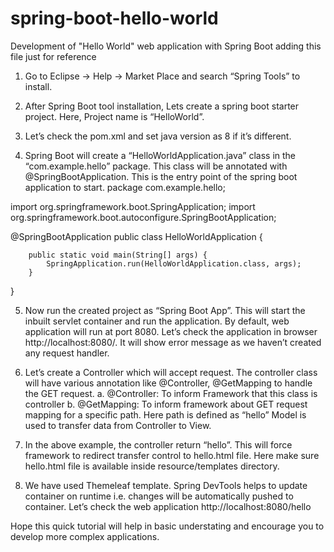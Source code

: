 # spring-boot-hello-world
Development of "Hello World" web application with Spring Boot adding this file just for reference

1.	Go to Eclipse -> Help -> Market Place and search “Spring Tools” to install.
 
2.	After Spring Boot tool installation, Lets create a spring boot starter project. Here, Project name is “HelloWorld”.

3.	Let’s check the pom.xml and set java version as 8 if it’s different.
 
4.	Spring Boot will create a “HelloWorldApplication.java” class in the “com.example.hello” package. This class will be annotated with @SpringBootApplication. This is the entry point of the spring boot application to start. 
package com.example.hello;

import org.springframework.boot.SpringApplication;
import org.springframework.boot.autoconfigure.SpringBootApplication;

@SpringBootApplication
public class HelloWorldApplication {

		public static void main(String[] args) {
			SpringApplication.run(HelloWorldApplication.class, args);
		}
}

5.	Now run the created project as “Spring Boot App”. This will start the inbuilt servlet container and run the application. By default, web application will run at port 8080.
Let’s check the application in browser http://localhost:8080/.  It will show error message as we haven’t created any request handler.

6.	Let’s create a Controller which will accept request. The controller class will have various annotation like @Controller, @GetMapping to handle the GET request.
a.	@Controller: To inform Framework that this class is controller
b.	@GetMapping: To inform framework about GET request mapping for a specific path. Here path is defined as “hello”
Model is used to transfer data from Controller to View.

7.	In the above example, the controller return “hello”. This will force framework to redirect transfer control to hello.html file. Here make sure hello.html file is available inside resource/templates directory. 

8.	We have used Themeleaf template. Spring DevTools helps to update container on runtime i.e.  changes will be automatically pushed to container. Let’s check the web application http://localhost:8080/hello
 
Hope this quick tutorial will help in basic understating and encourage you to develop more complex applications.

